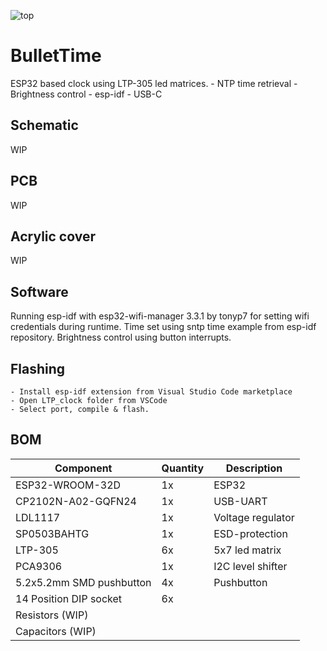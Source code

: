 ![top](https://raw.githubusercontent.com/Muoshy/BulleTime/master/img/both_front.jpg)

# BulletTime
ESP32 based clock using LTP-305 led matrices.
	- NTP time retrieval
	- Brightness control
	- esp-idf
	- USB-C

  
## Schematic
WIP

## PCB
WIP

## Acrylic cover
WIP

## Software
Running esp-idf with esp32-wifi-manager 3.3.1 by tonyp7 for setting wifi credentials during runtime. 
Time set using sntp time example from esp-idf repository.
Brightness control using button interrupts.
 

## Flashing
	- Install esp-idf extension from Visual Studio Code marketplace
	- Open LTP_clock folder from VSCode
	- Select port, compile & flash.

  
## BOM

| Component                		| Quantity 	| Description 						|
|--------------------------		|----------	|------								|
| ESP32-WROOM-32D              	| 1x 		| ESP32     						|
| CP2102N-A02-GQFN24            | 1x       	| USB-UART     						|
| LDL1117            			| 1x       	| Voltage regulator     			|
| SP0503BAHTG				   	| 1x       	| ESD-protection     				|
| LTP-305					   	| 6x       	| 5x7 led matrix     				|
| PCA9306					   	| 1x       	| I2C level shifter     			|
| 5.2x5.2mm SMD pushbutton 		| 4x       	| Pushbutton						|
| 14 Position DIP socket        | 6x       	|      								|
| Resistors (WIP)        		|        	|      								|
| Capacitors (WIP)        		|        	|      								|